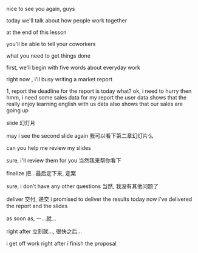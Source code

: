 nice to see you again, guys

today we'll talk about how people work together

at the end of this lesson

you'll be able to tell your coworkers

what you need to get things done

first, we'll begin with five words about everyday work

right now , i'll busy writing a market report

1, report
the deadline for the report is today
what? ok, i need to hurry then
hmm, i need some  sales data for my report
the user data shows that
the really enjoy learning english with us
data also shows that our sales are going up

slide 幻灯片

may i see the second slide again
我可以看下第二章幻灯片么

can you help me review my slides

sure, i'll  review them for you
当然我来帮你看下

finalize 把...最后定下来, 定案

sure, i don't have any other questions
当然, 我没有其他问题了

deliver 交付, 递交
i promised to deliver the results today
now i've  delivered the report and the slides

as soon as, 一...就...

right after 立刻就..., 很快之后...

i get off work right after i finish the proposal

